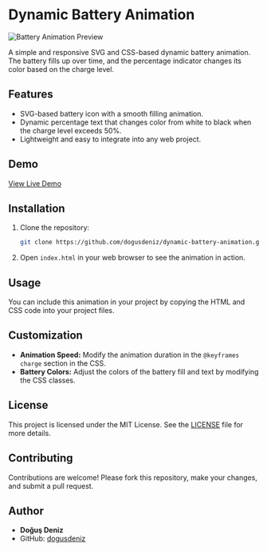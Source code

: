 # Dynamic Battery Animation

![Battery Animation Preview](https://github.com/user-attachments/assets/31d828a0-2586-4776-991f-f06bbd47b27f)

A simple and responsive SVG and CSS-based dynamic battery animation. The battery fills up over time, and the percentage indicator changes its color based on the charge level.

## Features
- SVG-based battery icon with a smooth filling animation.
- Dynamic percentage text that changes color from white to black when the charge level exceeds 50%.
- Lightweight and easy to integrate into any web project.

## Demo
[View Live Demo](https://dogusdeniz.github.io/dynamic-battery-animation/)

## Installation

1. Clone the repository:
   ```bash
   git clone https://github.com/dogusdeniz/dynamic-battery-animation.git
   ```

2. Open `index.html` in your web browser to see the animation in action.

## Usage
You can include this animation in your project by copying the HTML and CSS code into your project files.

## Customization
- **Animation Speed:** Modify the animation duration in the `@keyframes charge` section in the CSS.
- **Battery Colors:** Adjust the colors of the battery fill and text by modifying the CSS classes.

## License
This project is licensed under the MIT License. See the [LICENSE](LICENSE) file for more details.

## Contributing
Contributions are welcome! Please fork this repository, make your changes, and submit a pull request.

## Author
- **Doğuş Deniz**
- GitHub: [dogusdeniz](https://github.com/dogusdeniz)
